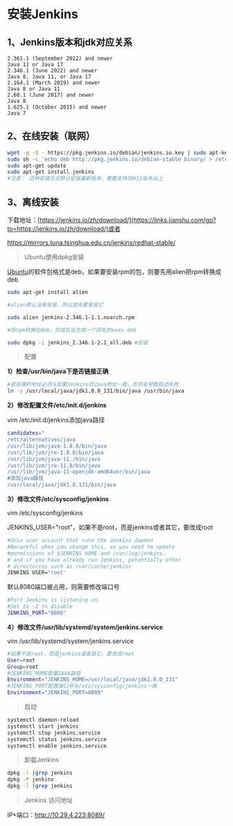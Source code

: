 # 安装Jenkins

## 1、Jenkins版本和jdk对应关系

```shell
2.361.1 (September 2022) and newer
Java 11 or Java 17
2.346.1 (June 2022) and newer
Java 8, Java 11, or Java 17
2.164.1 (March 2019) and newer
Java 8 or Java 11
2.60.1 (June 2017) and newer
Java 8
1.625.1 (October 2015) and newer
Java 7
```

## 2、**在线安装（联网）**

```bash
wget -q -O - https://pkg.jenkins.io/debian/jenkins.io.key | sudo apt-key add -
sudo sh -c 'echo deb http://pkg.jenkins.io/debian-stable binary/ > /etc/apt/sources.list.d/jenkins.list'
sudo apt-get update
sudo apt-get install jenkins
#注意： 这种安装方式默认安装最新版本，需要支持JDK11版本以上
```

## 3、**离线安装**

下载地址：[https://jenkins.io/zh/download/](https://links.jianshu.com/go?to=https://jenkins.io/zh/download/)或者

https://mirrors.tuna.tsinghua.edu.cn/jenkins/redhat-stable/

> Ubuntu使用dpkg安装

[Ubuntu](https://so.csdn.net/so/search?q=Ubuntu&spm=1001.2101.3001.7020)的软件包格式是deb，如果要安装rpm的包，则要先用alien把rpm转换成deb

```bash
sudo apt-get install alien 

#alien默认没有安装，所以首先要安装它

sudo alien jenkins-2.346.1-1.1.noarch.rpm 

#将rpm转换位deb，完成后会生成一个同名的xxxx.deb

sudo dpkg -i jenkins_2.346.1-2.1_all.deb #安装
```

> 配置

**1）检查/usr/bin/java下是否链接正确**

```bash
#软连接的地址必须与配置Jenkins的Java地址一致，否则会导致启动失败
ln -s /usr/local/java/jdk1.8.0_131/bin/java /usr/bin/java
```

**2）修改配置文件/etc/init.d/jenkins**

vim /etc/init.d/jenkins添加java路径

```bash
candidates="
/etc/alternatives/java
/usr/lib/jvm/java-1.8.0/bin/java
/usr/lib/jvm/jre-1.8.0/bin/java
/usr/lib/jvm/java-11./bin/java
/usr/lib/jvm/jre-11.8/bin/java
/usr/lib/jvm/java-11-openjdk-amd64usr/bin/java
#添加java路径
/usr/local/java/jdk1.8.131/bin/java
```

**3）修改文件/etc/sysconfig/jenkins**

vim /etc/sysconfig/jenkins

JENKINS_USER="root"，如果不是root，而是jenkins或者其它，要改成root

```bash
#Unix user account that runs the Jenkins daemon
#Becareful when you change this, as you need to update
#permissions of $JENKINS HOME and /var/log/jenkins.
# and if you have already run Jenkins, potentially other
# directories such as /var/cache/jenkins
JENKINS USER="root'
```

默认8080端口被占用，则需要修改端口号

```bash
#Port Jenkins is listening on.
#Set to -1 to disable
JENKINS_PORT="8080"
```

**4）修改文件/usr/lib/systemd/system/jenkins.service**

vim /usr/lib/systemd/system/jenkins.service

```bash
#如果不是root，而是jenkins或者其它，要改成root
User=root
Group=root
#JENKINS_HOME配置JAVA路径
Environment="JENKINS_HOME=/usr/local/java/jdk1.8.0_131"
#JENKINS_PORT配置端口号与/etc/sysconfig/jenkins一致
Environment="JENKINS_PORT=8089"
```

> 启动

```bash
systemctl daemon-reload
systemctl start jenkins
systemctl stop jenkins.service
systemctl status jenkins.service
systemctl enable jenkins.service
```

> 卸载Jenkins

```bash
dpkg -l |grep jenkins
dpkg -P jenkins
dpkg -l |grep jenkins
```

> Jenkins 访问地址

IP+端口：http://10.29.4.223:8089/